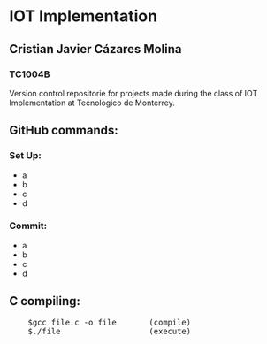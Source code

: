 # IOT Implementation
## Cristian Javier Cázares Molina
### TC1004B

Version control repositorie for projects made during the class of IOT Implementation at Tecnologico de Monterrey.

## GitHub commands:
### Set Up:
* a
* b
* c
* d
### Commit:
* a
* b
* c 
* d


## C compiling:
<pre>
    $gcc file.c -o file       (compile)
    $./file                   (execute)
</pre>